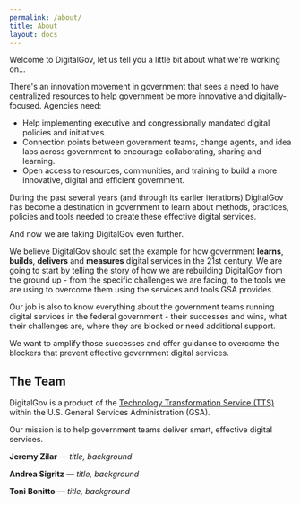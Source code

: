 ```yaml
---
permalink: /about/
title: About
layout: docs
---
```


Welcome to DigitalGov, let us tell you a little bit about what we're working on...

There's an innovation movement in government that sees a need to have centralized resources to help government be more innovative and digitally-focused. Agencies need:

* Help implementing executive and congressionally mandated digital policies and initiatives.
* Connection points between government teams, change agents, and idea labs across government to encourage collaborating, sharing and learning.
* Open access to resources, communities, and training to build a more innovative, digital and efficient government.

During the past several years (and through its earlier iterations) DigitalGov has become a destination in government to learn about methods, practices, policies and tools needed to create these effective digital services.

And now we are taking DigitalGov even further.

We believe DigitalGov should set the example for how government **learns**, **builds**, **delivers** and **measures** digital services in the 21st century. We are going to start by telling the story of how we are rebuilding DigitalGov from the ground up - from the specific challenges we are facing, to the tools we are using to overcome them using the services and tools GSA provides.

Our job is also to know everything about the government teams running digital services in the federal government - their successes and wins, what their challenges are, where they are blocked or need additional support.

We want to amplify those successes and offer guidance to overcome the blockers that prevent effective government digital services.


## The Team

DigitalGov is a product of the [Technology Transformation Service (TTS)](https://www.gsa.gov/portal/category/25729) within the U.S. General Services Administration (GSA).

Our mission is to help government teams deliver smart, effective digital services.

**Jeremy Zilar** — _title, background_

**Andrea Sigritz** — _title, background_

**Toni Bonitto** — _title, background_
